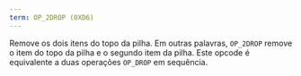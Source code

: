 ```yaml
---
term: OP_2DROP (0XD6)
---
```


Remove os dois itens do topo da pilha. Em outras palavras, `OP_2DROP` remove o item do topo da pilha e o segundo item da pilha. Este opcode é equivalente a duas operações `OP_DROP` em sequência.